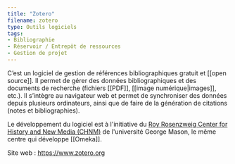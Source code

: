 ```yaml
---
title: "Zotero"
filename: zotero
type: Outils logiciels
tags:
- Bibliographie
- Réservoir / Entrepôt de ressources
- Gestion de projet
---
```


C’est un logiciel de gestion de références bibliographiques gratuit et [[open source]]. Il permet de gérer des données bibliographiques et des documents de recherche (fichiers [[PDF]], [[image numérique|images]], etc.). Il s’intègre au navigateur web et permet de synchroniser des données depuis plusieurs ordinateurs, ainsi que de faire de la génération de citations (notes et bibliographies).

Le développement du logiciel est à l'initiative du [Roy Rosenzweig Center for History and New Media (CHNM)](https://rrchnm.org/) de l'université George Mason, le même centre qui développe [[Omeka]].

Site web : <https://www.zotero.org>

